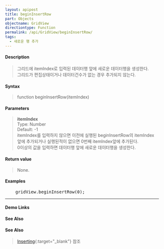 ```yaml
---
layout: apipost
title: beginInsertRow
part: Objects
objectname: GridView
directiontype: Function
permalink: /api/GridView/beginInsertRow/
tags: 
  - 새로운 행 추가
---
```



#### Description

> 그리드에 itemIndex로 입력된 데이터행 앞에 새로운 데이터행을 생성한다.  
> 그리드가 편집상태이거나 데이터건수가 없는 경우 추가되지 않는다.

#### Syntax

> function beginInsertRow(itemIndex)

#### Parameters

> **itemIndex**  
> Type: Number  
> Default: -1  
> itemIndex를 입력하지 않으면 이전에 실행된 beginInsertRow의 itemIndex 앞에 추가되거나 실행된적이 없으면 0번째 itemIndex앞에 추가된다.  
> 0이상의 값을 입력하면 데이터행 앞에 새로운 데이터행을 생성한다.

#### Return value

> None.

#### Examples 

<pre class="prettyprint">
    gridView.beginInsertRow(0);
</pre>

---

#### Demo Links
#### See Also

#### See Also

> [Inserting](http://demo.realgrid.com/Demo/Inserting){:target="_blank"} 참조
